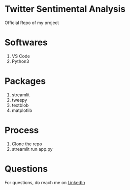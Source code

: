# Twitter Sentimental Analysis
Official Repo of my project

# Softwares
1. VS Code
2. Python3

# Packages
1. streamlit
2. tweepy
3. textblob
4. matplotlib

# Process
1. Clone the repo
2. streamlit run app.py

# Questions
For questions, do reach me on <a href="https://linkedin.com/in/MadhuPIoT">LinkedIn</a>
